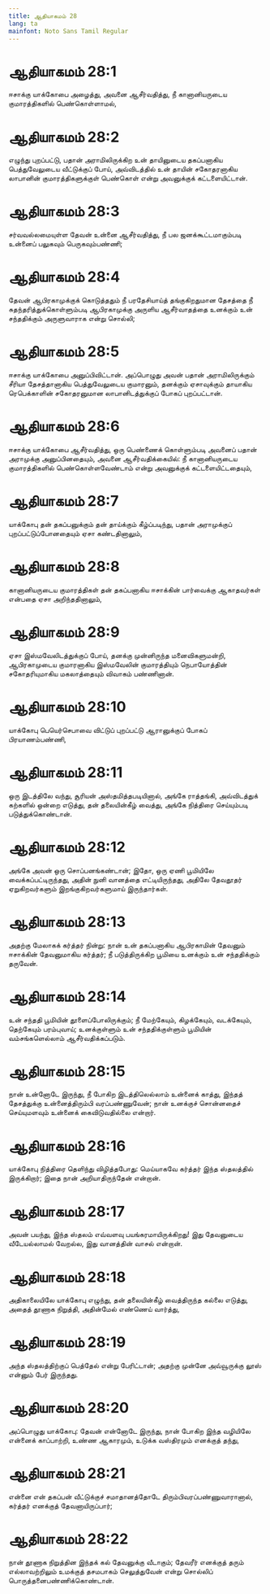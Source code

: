 ```yaml
---
title: ஆதியாகமம் 28
lang: ta
mainfont: Noto Sans Tamil Regular
---
```


# ஆதியாகமம் 28:1

ஈசாக்கு யாக்கோபை அழைத்து, அவனை ஆசீர்வதித்து, நீ கானானியருடைய குமாரத்திகளில் பெண்கொள்ளாமல்,

# ஆதியாகமம் 28:2

எழுந்து புறப்பட்டு, பதான் அராமிலிருக்கிற உன் தாயினுடைய தகப்பனாகிய பெத்துவேலுடைய வீட்டுக்குப் போய், அவ்விடத்தில் உன் தாயின் சகோதரனாகிய லாபானின் குமாரத்திகளுக்குள் பெண்கொள் என்று அவனுக்குக் கட்டளையிட்டான்.

# ஆதியாகமம் 28:3

சர்வவல்லமையுள்ள தேவன் உன்னை ஆசீர்வதித்து, நீ பல ஜனக்கூட்டமாகும்படி உன்னைப் பலுகவும் பெருகவும்பண்ணி;

# ஆதியாகமம் 28:4

தேவன் ஆபிரகாமுக்குக் கொடுத்ததும் நீ பரதேசியாய்த் தங்குகிறதுமான தேசத்தை நீ சுதந்தரித்துக்கொள்ளும்படி ஆபிரகாமுக்கு அருளிய ஆசீர்வாதத்தை உனக்கும் உன் சந்ததிக்கும் அருளுவாராக என்று சொல்லி;

# ஆதியாகமம் 28:5

ஈசாக்கு யாக்கோபை அனுப்பிவிட்டான். அப்பொழுது அவன் பதான் அராமிலிருக்கும் சீரியா தேசத்தானாகிய பெத்துவேலுடைய குமாரனும், தனக்கும் ஏசாவுக்கும் தாயாகிய ரெபெக்காளின் சகோதரனுமான லாபானிடத்துக்குப் போகப் புறப்பட்டான்.

# ஆதியாகமம் 28:6

ஈசாக்கு யாக்கோபை ஆசீர்வதித்து, ஒரு பெண்ணைக் கொள்ளும்படி அவனைப் பதான் அராமுக்கு அனுப்பினதையும், அவனை ஆசீர்வதிக்கையில்: நீ கானானியருடைய குமாரத்திகளில் பெண்கொள்ளவேண்டாம் என்று அவனுக்குக் கட்டளையிட்டதையும்,

# ஆதியாகமம் 28:7

யாக்கோபு தன் தகப்பனுக்கும் தன் தாய்க்கும் கீழ்ப்படிந்து, பதான் அராமுக்குப் புறப்பட்டுப்போனதையும் ஏசா கண்டதினாலும்,

# ஆதியாகமம் 28:8

கானானியருடைய குமாரத்திகள் தன் தகப்பனாகிய ஈசாக்கின் பார்வைக்கு ஆகாதவர்கள் என்பதை ஏசா அறிந்ததினாலும்,

# ஆதியாகமம் 28:9

ஏசா இஸ்மவேலிடத்துக்குப் போய், தனக்கு முன்னிருந்த மனைவிகளுமன்றி, ஆபிரகாமுடைய குமாரனாகிய இஸ்மவேலின் குமாரத்தியும் நெபாயோத்தின் சகோதரியுமாகிய மகலாத்தையும் விவாகம் பண்ணினான்.

# ஆதியாகமம் 28:10

யாக்கோபு பெயெர்செபாவை விட்டுப் புறப்பட்டு ஆரானுக்குப் போகப் பிரயாணம்பண்ணி,

# ஆதியாகமம் 28:11

ஒரு இடத்திலே வந்து, சூரியன் அஸ்தமித்தபடியினால், அங்கே ராத்தங்கி, அவ்விடத்துக் கற்களில் ஒன்றை எடுத்து, தன் தலையின்கீழ் வைத்து, அங்கே நித்திரை செய்யும்படி படுத்துக்கொண்டான்.

# ஆதியாகமம் 28:12

அங்கே அவன் ஒரு சொப்பனங்கண்டான்; இதோ, ஒரு ஏணி பூமியிலே வைக்கப்பட்டிருந்தது, அதின் நுனி வானத்தை எட்டியிருந்தது, அதிலே தேவதூதர் ஏறுகிறவர்களும் இறங்குகிறவர்களுமாய் இருந்தார்கள்.

# ஆதியாகமம் 28:13

அதற்கு மேலாகக் கர்த்தர் நின்று: நான் உன் தகப்பனாகிய ஆபிரகாமின் தேவனும் ஈசாக்கின் தேவனுமாகிய கர்த்தர்; நீ படுத்திருக்கிற பூமியை உனக்கும் உன் சந்ததிக்கும் தருவேன்.

# ஆதியாகமம் 28:14

உன் சந்ததி பூமியின் தூளைப்போலிருக்கும்; நீ மேற்கேயும், கிழக்கேயும், வடக்கேயும், தெற்கேயும் பரம்புவாய்; உனக்குள்ளும் உன் சந்ததிக்குள்ளும் பூமியின் வம்சங்களெல்லாம் ஆசீர்வதிக்கப்படும்.

# ஆதியாகமம் 28:15

நான் உன்னோடே இருந்து, நீ போகிற இடத்திலெல்லாம் உன்னைக் காத்து, இந்தத் தேசத்துக்கு உன்னைத்திரும்பி வரப்பண்ணுவேன்; நான் உனக்குச் சொன்னதைச் செய்யுமளவும் உன்னைக் கைவிடுவதில்லை என்றார்.

# ஆதியாகமம் 28:16

யாக்கோபு நித்திரை தெளிந்து விழித்தபோது: மெய்யாகவே கர்த்தர் இந்த ஸ்தலத்தில் இருக்கிறார்; இதை நான் அறியாதிருந்தேன் என்றான்.

# ஆதியாகமம் 28:17

அவன் பயந்து, இந்த ஸ்தலம் எவ்வளவு பயங்கரமாயிருக்கிறது! இது தேவனுடைய வீடேயல்லாமல் வேறல்ல, இது வானத்தின் வாசல் என்றான்.

# ஆதியாகமம் 28:18

அதிகாலையிலே யாக்கோபு எழுந்து, தன் தலையின்கீழ் வைத்திருந்த கல்லை எடுத்து, அதைத் தூணாக நிறுத்தி, அதின்மேல் எண்ணெய் வார்த்து,

# ஆதியாகமம் 28:19

அந்த ஸ்தலத்திற்குப் பெத்தேல் என்று பேரிட்டான்; அதற்கு முன்னே அவ்வூருக்கு லூஸ் என்னும் பேர் இருந்தது.

# ஆதியாகமம் 28:20

அப்பொழுது யாக்கோபு: தேவன் என்னோடே இருந்து, நான் போகிற இந்த வழியிலே என்னைக் காப்பாற்றி, உண்ண ஆகாரமும், உடுக்க வஸ்திரமும் எனக்குத் தந்து,

# ஆதியாகமம் 28:21

என்னை என் தகப்பன் வீட்டுக்குச் சமாதானத்தோடே திரும்பிவரப்பண்ணுவாரானால், கர்த்தர் எனக்குத் தேவனாயிருப்பார்;

# ஆதியாகமம் 28:22

நான் தூணாக நிறுத்தின இந்தக் கல் தேவனுக்கு வீடாகும்; தேவரீர் எனக்குத் தரும் எல்லாவற்றிலும் உமக்குத் தசமபாகம் செலுத்துவேன் என்று சொல்லிப் பொருத்தனைபண்ணிக்கொண்டான்.

